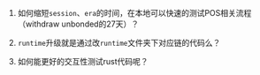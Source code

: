 1. 如何缩短`session`、`era`的时间，在本地可以快速的测试POS相关流程（withdraw unbonded的27天）？

2. `runtime`升级就是通过改`runtime`文件夹下对应链的代码么？

3. 如何能更好的交互性测试rust代码呢？
